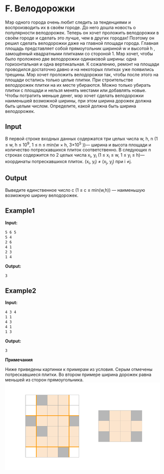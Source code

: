 # F. Велодорожки

Мэр одного города очень любит следить за тенденциями и воспроизводить их в своём городе. До него дошла новость о популярности велодорожек. Теперь он хочет проложить велодорожки в своём городе и сделать это лучше, чем в других городах! Поэтому он решил сделать велодорожки даже на главной площади города.
Главная площадь представляет собой прямоугольник шириной w и высотой h , замощённый квадратными плитками со стороной 1. Мэр хочет, чтобы было проложено две велодорожки одинаковой ширины: одна горизонтальная и одна вертикальная. К сожалению, ремонт на площади проводился достаточно давно и на некоторых плитках уже появились трещины. Мэр хочет проложить велодорожки так, чтобы после этого на площади остались только целые плитки. При строительстве велодорожек плитки на их месте убираются. Можно только убирать плитки с площади и нельзя менять местами или добавлять новые. Чтобы потратить меньше денег, мэр хочет сделать велодорожки наименьшей возможной ширины, при этом ширина дорожек должна быть целым числом. Определите, какой должна быть ширина велодорожек.  

## Input

В первой строке входных данных содержатся три целых числа w, h, n (1 &le; w, h &le; 10<sup>9</sup>, 1 &le; n &le; min(w &times; h, 3&times;10<sup>5</sup> ))— ширина и высота площади и количество потрескавшихся плиток соответственно.
В следующих n строках содержится по 2 целых числа x<sub>i</sub>, y<sub>i</sub> (1 &le; x<sub>i</sub> &le; w, 1 &le; y<sub>i</sub> &le; h)— координаты потрескавшихся плиток.
(x<sub>i</sub>, y<sub>i</sub>) &ne; (x<sub>j</sub>, y<sub>j</sub>) при i &ne;j.

## Output

Выведите единственное число c (1 &le; c &le; min(w,h))  — наименьшую возможную ширину велодорожек.  

## Example1
**Input:**
```
5 6 5
5 4
2 6
4 1
2 3
1 4
```
**Output:**
```
3
``` 

## Example2
**Input:**
```
4 3 4
1 1
4 3
4 1
1 3
```
**Output:**
```
3
``` 

**Примечания**

Ниже приведены картинки к примерам из условия. Серым отмечены потрескавшиеся плитки. Во втором примере ширина дорожек равна меньшей из сторон прямоугольника.  
![img.png](img.png)